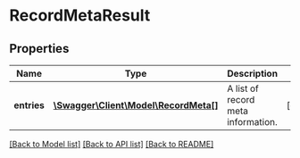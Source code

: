 # RecordMetaResult

## Properties
Name | Type | Description | Notes
------------ | ------------- | ------------- | -------------
**entries** | [**\Swagger\Client\Model\RecordMeta[]**](RecordMeta.md) | A list of record meta information. | [optional] 

[[Back to Model list]](../../README.md#documentation-for-models) [[Back to API list]](../../README.md#documentation-for-api-endpoints) [[Back to README]](../../README.md)

